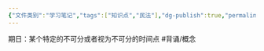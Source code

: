 ```yaml
---
{"文件类别":"学习笔记","tags":["知识点","民法"],"dg-publish":true,"permalink":"/学习笔记studyup/民法总论/期日/","dgPassFrontmatter":true,"created":"2024-09-18T20:17:54.864+08:00","updated":"2024-10-28T14:59:46.856+08:00"}
---
```


期日：某个特定的不可分或者视为不可分的时间点 #背诵/概念 